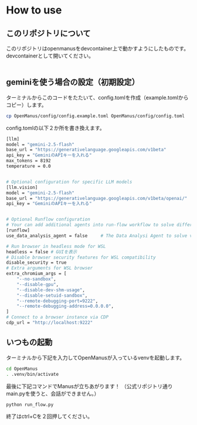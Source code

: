 # How to use
## このリポジトリについて

このリポジトリはopenmanusをdevcontainer上で動かすようにしたものです。
devcontainerとして開いてください。
<br><br>

## geminiを使う場合の設定（初期設定）


ターミナルからこのコードをたたいて、config.tomlを作成（example.tomlからコピー）します。

```bash
cp OpenManus/config/config.example.toml OpenManus/config/config.toml
```

config.tomlの以下２か所を書き換えます。

```bash
[llm]
model = "gemini-2.5-flash"
base_url = "https://generativelanguage.googleapis.com/v1beta"
api_key = "GeminiのAPIキーを入れる"
max_tokens = 8192
temperature = 0.0


# Optional configuration for specific LLM models
[llm.vision]
model = "gemini-2.5-flash"
base_url = "https://generativelanguage.googleapis.com/v1beta/openai/"
api_key = "GeminiのAPIキーを入れる"


# Optional Runflow configuration
# Your can add additional agents into run-flow workflow to solve different-type tasks.
[runflow]
use_data_analysis_agent = false     # The Data Analysi Agent to solve various data analysis tasks

# Run browser in headless mode for WSL
headless = false # GUIを表示
# Disable browser security features for WSL compatibility
disable_security = true
# Extra arguments for WSL browser
extra_chromium_args = [
    "--no-sandbox",
    "--disable-gpu",
    "--disable-dev-shm-usage",
    "--disable-setuid-sandbox",
    "--remote-debugging-port=9222",
    "--remote-debugging-address=0.0.0.0",
]
# Connect to a browser instance via CDP
cdp_url = "http://localhost:9222"

```


## いつもの起動
ターミナルから下記を入力してOpenManusが入っているvenvを起動します。
```bash
cd OpenManus
. .venv/bin/activate 
```

最後に下記コマンドでManusが立ちあがります！
（公式リポジトリ通りmain.pyを使うと、会話ができません。）
```bash
python run_flow.py
```

終了はctrl+Cを２回押してください。

